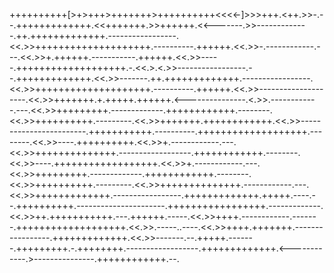 ++++++++++[>+>+++>+++++++>++++++++++<<<<-]>>>+++.<++.>>-.--.+++++++++++++.<<+++++++.>>++++++.<<-------.>>-------------.++.+++++++++++++.-----------------.<<.>>++++++++++++++++++++.----------.++++++.<<.>>-.------------.---.<<.>>+.++++++.-----------.++++++.<<.>>-----.+++++++++++++++++++.-.<<.>.<.>>-----------------.--.+++++++++++++.<<.>>-------.++.+++++++++++++.-----------------.<<.>>++++++++++++++++++++.----------.++++++.<<.>>--------------------.<<.>>+++++++.+.+++++.++++++.<---------------.<.>>.------------.---.<<.>>+++++++++.-------------.++++++++++++.--------.<<.>>++++++++++.---------.<<.>>+++++++.++++++++++++.<<.>>------------------------.+++++++++++.----------.+++++++++++++++++++.--------.<<.>>----.++++++++++.<<.>>+.------------.---.<<.>>++++++++++++++.------------------.++++++++++++.--------.<<.>>----.++++++++++++++++++.<<.>>+.------------.---.<<.>>+++++++++.-------------.++++++++++++.--------.<<.>>++++++++++.---------.<<.>>++++++++++++++.------------.---.<<.>>+++++++++++++.-----------------.+++++++++++++.+++++.----.--.++++++++++.----------------------.+++++++++++++++++.-------------.<<.>>++.+++++++++++.---.++++++.-----.<<.>>++++.------------.-------.+++++++++++++++++++.<<.>>.-----..----.<<.>>++++.+++++++.-----------------.+++++++++++++.<<.>>-------.--.+++++.-------.+++++++++.-.++++++++.------------------.+++++++++++++.<------------.>---------------.++++++++++++.--.
